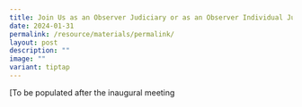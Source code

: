 ```yaml
---
title: Join Us as an Observer Judiciary or as an Observer Individual Judge
date: 2024-01-31
permalink: /resource/materials/permalink/
layout: post
description: ""
image: ""
variant: tiptap
---
```

[To be populated after the inaugural meeting